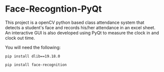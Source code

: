 # Face-Recogntion-PyQt
This project is a openCV python based class attendance system that detects a student's face and records his/her attendance
in an excel sheet. An interactive GUI is also developed using PyQt to measure the clock in and clock out time.

You will need the following:

```pip install dlib==19.18.0```

```pip install face-recognition```
